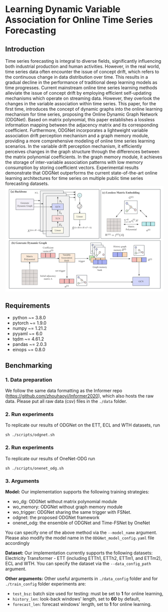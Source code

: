 # Learning Dynamic Variable Association for Online Time Series Forecasting

## Introduction

Time series forecasting is integral to diverse fields, significantly influencing both industrial production and human activities. However, in the real world, time series data often encounter the issue of concept drift, which refers to the continuous change in data distribution over time. This results in a gradual decline in the performance of traditional deep learning models as time progresses. Current mainstream online time series learning methods alleviate the issue of concept drift by employing efficient self-updating mechanisms which operate on streaming data. However, they overlook the changes in the variable association within time series. This paper, for the first time, introduces the concept of dynamic graphs into the online learning mechanism for time series, proposing the Online Dynamic Graph Network (ODGNet). Based on matrix polynomial, this paper establishes a lossless information mapping between the adjacency matrix and its corresponding coefficient. Furthermore, ODGNet incorporates a lightweight variable association drift perception mechanism and a graph memory module,  providing a more comprehensive modeling of online time series learning scenarios. In the variable drift perception mechanism, it efficiently perceives changes in the graph structure through the differences between the matrix polynomial coefficients. In the graph memory module, it achieves the storage of inter-variable association patterns with low memory consumption by storing coefficient vectors.  Experimental results demonstrate that ODGNet outperforms the current state-of-the-art online learning architectures for time series  on multiple public time series forecasting datasets.
![ODGNet](overview.png)

## Requirements

- python ~= 3.8.0
- pytorch ~= 1.9.0
- numpy ~= 1.21.2
- pyyaml ~= 6.0
- tqdm ~= 4.61.2
- pandas ~= 2.0.3
- einops ~= 0.8.0

## Benchmarking

### 1. Data preparation

We follow the same data formatting as the Informer repo (https://github.com/zhouhaoyi/Informer2020), which also hosts the raw data.
Please put all raw data (csv) files in the ```./data``` folder.

### 2. Run experiments

To replicate our results of ODGNet on the ETT, ECL and WTH datasets, run
```
sh ./scripts/odgnet.sh
```
### 2. Run experiments

To replicate our results of OneNet-ODG run
```
sh ./scripts/onenet_odg.sh
```

### 3.  Arguments

**Model:** Our implementation supports the following training strategies:
- wo_dg: ODGNet without matrix polynomial module
- wo_memory: ODGNet without graph memory module
- wo_trigger: ODGNet sharing the same trigger with FSNet.
- odgnet: the proposed ODGNet framework
- onenet_odg: the ensemble of  ODGNet and Time-FSNet by OneNet


You can specify one of the above method via the ```--model_name``` argument. Please also modify the model name in the ```ODGNet_model_config.yaml``` file accordingly

**Dataset:** Our implementation currently supports the following datasets: Electricity Transformer - ETT (including ETTh1, ETTh2, ETTm1, and ETTm2), ECL and WTH. You can specify the dataset via the ```--data_config_path``` argument.

**Other arguments:** Other useful arguments in ```./data_config``` folder and for ```./train_config``` folder experiments are:
- ```test_bsz```: batch size used for testing: must be set to **1** for online learning,
- ```history_len```: look-back windows' length, set to **60** by default,
- ```forecast_len```: forecast windows' length, set to **1** for online learning.